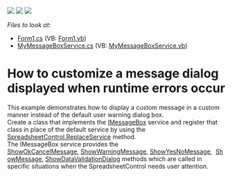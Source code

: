 <!-- default badges list -->
![](https://img.shields.io/endpoint?url=https://codecentral.devexpress.com/api/v1/VersionRange/128613506/13.2.7%2B)
[![](https://img.shields.io/badge/Open_in_DevExpress_Support_Center-FF7200?style=flat-square&logo=DevExpress&logoColor=white)](https://supportcenter.devexpress.com/ticket/details/E5052)
[![](https://img.shields.io/badge/📖_How_to_use_DevExpress_Examples-e9f6fc?style=flat-square)](https://docs.devexpress.com/GeneralInformation/403183)
<!-- default badges end -->
<!-- default file list -->
*Files to look at*:

* [Form1.cs](./CS/MessageBoxServiceExample/Form1.cs) (VB: [Form1.vb](./VB/MessageBoxServiceExample/Form1.vb))
* [MyMessageBoxService.cs](./CS/MessageBoxServiceExample/MyMessageBoxService.cs) (VB: [MyMessageBoxService.vb](./VB/MessageBoxServiceExample/MyMessageBoxService.vb))
<!-- default file list end -->
# How to customize a message dialog displayed when runtime errors occur


<p>This example demonstrates how to display a custom message in a custom manner instead of the default user warning dialog box.<br /> Сreate a class that implements the <a href="http://help.devexpress.com/#CoreLibraries/clsDevExpressXtraSpreadsheetServicesIMessageBoxServicetopic"><u>IMessageBox</u></a> service and register that class in place of the default service by using the <a href="http://help.devexpress.com/#WindowsForms/DevExpressXtraSpreadsheetSpreadsheetControl_ReplaceService[T]topic"><u>SpreadsheetControl.ReplaceService</u></a> method.<br /> The IMessageBox service provides the <u><a href="http://help.devexpress.com/#CoreLibraries/DevExpressXtraSpreadsheetServicesIMessageBoxService_ShowOkCancelMessagetopic">ShowOkCancelMessage</a>,</u> <u><a href="http://help.devexpress.com/#CoreLibraries/DevExpressXtraSpreadsheetServicesIMessageBoxService_ShowWarningMessagetopic">ShowWarningMessage</a>,</u> <a href="http://help.devexpress.com/#CoreLibraries/DevExpressXtraSpreadsheetServicesIMessageBoxService_ShowYesNoMessagetopic">ShowYesNoMessage</a>,  <a href="http://help.devexpress.com/#CoreLibraries/DevExpressXtraSpreadsheetServicesIMessageBoxService_ShowMessagetopic">ShowMessage</a>, <a href="http://help.devexpress.com/#CoreLibraries/DevExpressXtraSpreadsheetServicesIMessageBoxService_ShowDataValidationDialogtopic">ShowDataValidationDialog</a> methods which are called in specific situations when the SpreadsheetControl needs user attention.</p>

<br/>


